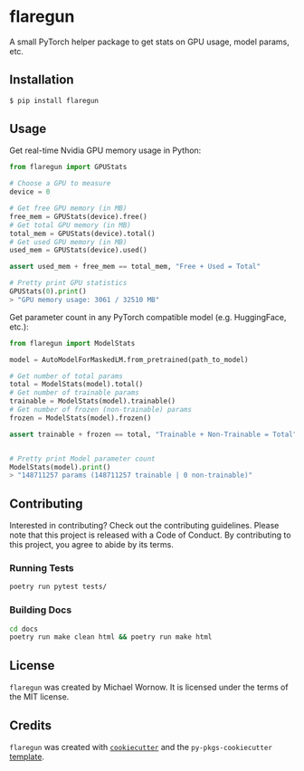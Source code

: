 # flaregun

A small PyTorch helper package to get stats on GPU usage, model params, etc.

## Installation

```bash
$ pip install flaregun
```

## Usage

Get real-time Nvidia GPU memory usage in Python:

```python
from flaregun import GPUStats

# Choose a GPU to measure
device = 0

# Get free GPU memory (in MB)
free_mem = GPUStats(device).free()
# Get total GPU memory (in MB)
total_mem = GPUStats(device).total()
# Get used GPU memory (in MB)
used_mem = GPUStats(device).used()

assert used_mem + free_mem == total_mem, "Free + Used = Total"

# Pretty print GPU statistics
GPUStats(0).print()
> "GPU memory usage: 3061 / 32510 MB"
```

Get parameter count in any PyTorch compatible model (e.g. HuggingFace, etc.):

```python
from flaregun import ModelStats

model = AutoModelForMaskedLM.from_pretrained(path_to_model)

# Get number of total params
total = ModelStats(model).total()
# Get number of trainable params
trainable = ModelStats(model).trainable()
# Get number of frozen (non-trainable) params
frozen = ModelStats(model).frozen()

assert trainable + frozen == total, "Trainable + Non-Trainable = Total"


# Pretty print Model parameter count
ModelStats(model).print()
> "148711257 params (148711257 trainable | 0 non-trainable)"
```

## Contributing

Interested in contributing? Check out the contributing guidelines. Please note that this project is released with a Code of Conduct. By contributing to this project, you agree to abide by its terms.

### Running Tests

```bash
poetry run pytest tests/
```

### Building Docs

```bash
cd docs
poetry run make clean html && poetry run make html
```
## License

`flaregun` was created by Michael Wornow. It is licensed under the terms of the MIT license.

## Credits

`flaregun` was created with [`cookiecutter`](https://cookiecutter.readthedocs.io/en/latest/) and the `py-pkgs-cookiecutter` [template](https://github.com/py-pkgs/py-pkgs-cookiecutter).
